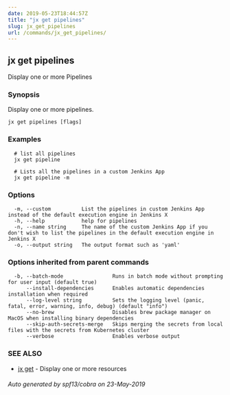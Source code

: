```yaml
---
date: 2019-05-23T18:44:57Z
title: "jx get pipelines"
slug: jx_get_pipelines
url: /commands/jx_get_pipelines/
---
```

## jx get pipelines

Display one or more Pipelines

### Synopsis

Display one or more pipelines.

```
jx get pipelines [flags]
```

### Examples

```
  # list all pipelines
  jx get pipeline
  
  # Lists all the pipelines in a custom Jenkins App
  jx get pipeline -m
```

### Options

```
  -m, --custom          List the pipelines in custom Jenkins App instead of the default execution engine in Jenkins X
  -h, --help            help for pipelines
  -n, --name string     The name of the custom Jenkins App if you don't wish to list the pipelines in the default execution engine in Jenkins X
  -o, --output string   The output format such as 'yaml'
```

### Options inherited from parent commands

```
  -b, --batch-mode                Runs in batch mode without prompting for user input (default true)
      --install-dependencies      Enables automatic dependencies installation when required
      --log-level string          Sets the logging level (panic, fatal, error, warning, info, debug) (default "info")
      --no-brew                   Disables brew package manager on MacOS when installing binary dependencies
      --skip-auth-secrets-merge   Skips merging the secrets from local files with the secrets from Kubernetes cluster
      --verbose                   Enables verbose output
```

### SEE ALSO

* [jx get](/commands/jx_get/)	 - Display one or more resources

###### Auto generated by spf13/cobra on 23-May-2019
